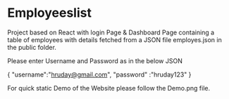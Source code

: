 # Employeeslist
Project based on React with login Page &amp; Dashboard Page containing a table of employees with details fetched from a JSON file employes.json in the public folder.

Please enter Username and Password as in the below JSON

{
 "username":"hruday@gmail.com",
 "password" :"hruday123"
}

For quick static Demo of the Website please follow the Demo.png file.
